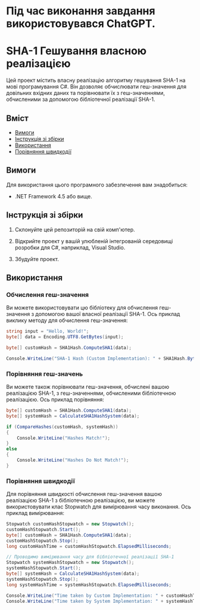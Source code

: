 # Під час виконання завдання використовувався ChatGPT.
# SHA-1 Гешування власною реалізацією

Цей проект містить власну реалізацію алгоритму гешування SHA-1 на мові програмування C#. Він дозволяє обчислювати геш-значення для довільних вхідних даних та порівнювати їх з геш-значеннями, обчисленими за допомогою бібліотечної реалізації SHA-1.
## Вміст

- [Вимоги](#вимоги)
- [Інструкція зі збірки](#інструкція-зі-збірки)
- [Використання](#використання)
- [Порівняння швидкодії](#порівняння-швидкодії)

## Вимоги

Для використання цього програмного забезпечення вам знадобиться:

- .NET Framework 4.5 або вище.

## Інструкція зі збірки

1. Склонуйте цей репозиторій на свій комп'ютер.

2. Відкрийте проект у вашій улюбленій інтегрованій середовищі розробки для C#, наприклад, Visual Studio.

3. Збудуйте проект.

## Використання

### Обчислення геш-значення

Ви можете використовувати цю бібліотеку для обчислення геш-значення з допомогою вашої власної реалізації SHA-1. Ось приклад виклику методу для обчислення геш-значення:

```csharp
string input = "Hello, World!";
byte[] data = Encoding.UTF8.GetBytes(input);

byte[] customHash = SHA1Hash.ComputeSHA1(data);

Console.WriteLine("SHA-1 Hash (Custom Implementation): " + SHA1Hash.BytesToHex(customHash));
```

### Порівняння геш-значень
Ви можете також порівнювати геш-значення, обчислені вашою реалізацією SHA-1, з геш-значеннями, обчисленими бібліотечною реалізацією. Ось приклад порівняння:

```csharp
byte[] customHash = SHA1Hash.ComputeSHA1(data);
byte[] systemHash = CalculateSHA1HashSystem(data);

if (CompareHashes(customHash, systemHash))
{
    Console.WriteLine("Hashes Match!");
}
else
{
    Console.WriteLine("Hashes Do Not Match!");
}
```

### Порівняння швидкодії
Для порівняння швидкості обчислення геш-значення вашою реалізацією SHA-1 з бібліотечною реалізацією, ви можете використовувати клас Stopwatch для вимірювання часу виконання. Ось приклад вимірювання:

```csharp
Stopwatch customHashStopwatch = new Stopwatch();
customHashStopwatch.Start();
byte[] customHash = SHA1Hash.ComputeSHA1(data);
customHashStopwatch.Stop();
long customHashTime = customHashStopwatch.ElapsedMilliseconds;

// Проводимо вимірювання часу для бібліотечної реалізації SHA-1
Stopwatch systemHashStopwatch = new Stopwatch();
systemHashStopwatch.Start();
byte[] systemHash = CalculateSHA1HashSystem(data);
systemHashStopwatch.Stop();
long systemHashTime = systemHashStopwatch.ElapsedMilliseconds;

Console.WriteLine("Time taken by Custom Implementation: " + customHashTime + " milliseconds");
Console.WriteLine("Time taken by System Implementation: " + systemHashTime + " milliseconds");
```

